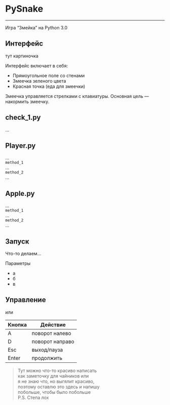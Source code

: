 <h1 class="code-line" data-line-start=0 data-line-end=1><a id="PySnake_0"></a>PySnake</h1>
<hr>
<p class="has-line-data" data-line-start="2" data-line-end="3">Игра “Змейка” на Python 3.0</p>
<h2 class="code-line" data-line-start=3 data-line-end=4><a id="_3"></a>Интерфейс</h2>
<p class="has-line-data" data-line-start="4" data-line-end="5">тут картиночка</p>
<p class="has-line-data" data-line-start="6" data-line-end="7">Интерфейс включает в себя:</p>
<ul>
<li class="has-line-data" data-line-start="7" data-line-end="8">Прямоугольное поле со стенами</li>
<li class="has-line-data" data-line-start="8" data-line-end="9">Змеечка зеленого цвета</li>
<li class="has-line-data" data-line-start="9" data-line-end="11">Красная точка (еда для змеечки)</li>
</ul>
<p class="has-line-data" data-line-start="11" data-line-end="12">Змеечка управляется стрелками с клавиатуры. Основная цель — накормить змеечку.</p>
<h2 class="code-line" data-line-start=13 data-line-end=14><a id="check_1py_13"></a>check_1.py</h2>
<p class="has-line-data" data-line-start="15" data-line-end="16">…</p>
<h2 class="code-line" data-line-start=17 data-line-end=18><a id="Playerpy_17"></a>Player.py</h2>
<p class="has-line-data" data-line-start="19" data-line-end="24">…<br>
<code>method_1</code><br>
…<br>
<code>method_2</code><br>
…</p>
<h2 class="code-line" data-line-start=24 data-line-end=25><a id="Applepy_24"></a>Apple.py</h2>
<p class="has-line-data" data-line-start="25" data-line-end="30">…<br>
<code>method_1</code><br>
…<br>
<code>method_2</code><br>
…</p>
<h2 class="code-line" data-line-start=30 data-line-end=31><a id="_30"></a>Запуск</h2>
<p class="has-line-data" data-line-start="31" data-line-end="32">Что-то делаем…</p>
<p class="has-line-data" data-line-start="33" data-line-end="34">Параметры</p>
<ul>
<li class="has-line-data" data-line-start="34" data-line-end="35">а</li>
<li class="has-line-data" data-line-start="35" data-line-end="36">б</li>
<li class="has-line-data" data-line-start="36" data-line-end="38">в</li>
</ul>
<h2 class="code-line" data-line-start=38 data-line-end=39><a id="_38"></a>Управление</h2>
<p class="has-line-data" data-line-start="45" data-line-end="46">или</p>
<table class="table table-striped table-bordered">
<thead>
<tr>
<th>Кнопка</th>
<th>Действие</th>
</tr>
</thead>
<tbody>
<tr>
<td>A</td>
<td>поворот налево</td>
</tr>
<tr>
<td>D</td>
<td>поворот направо</td>
</tr>
<tr>
<td>Esc</td>
<td>выход/пауза</td>
</tr>
<tr>
<td>Enter</td>
<td>продолжить</td>
</tr>
</tbody>
</table>
<blockquote>
<p class="has-line-data" data-line-start="54" data-line-end="60">Тут можно что-то красиво написать<br>
как заметочку для чайников или<br>
я не знаю что, но выгялит красиво,<br>
поэтому оставлю это здесь и напишу<br>
побольше, чтобы было побольше<br>
P.S. Степа лох</p>
</blockquote>
</body></html>
